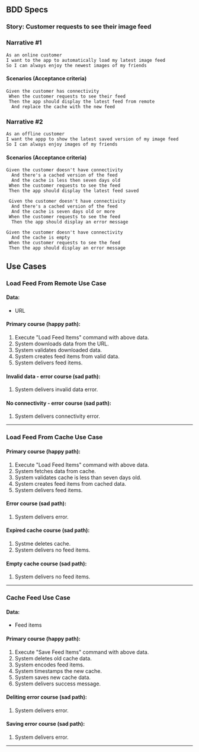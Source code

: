 ## BDD Specs

### Story: Customer requests to see their image feed

### Narrative #1

```
As an online customer
I want to the app to automatically load my latest image feed
So I can always enjoy the newest images of my friends
```

#### Scenarios (Acceptance criteria)

```
Given the customer has connectivity
 When the customer requests to see their feed
 Then the app should display the latest feed from remote
  And replace the cache with the new feed
```

### Narrative #2

```
As an offline customer
I want the appp to show the latest saved version of my image feed
So I can always enjoy images of my friends
```

#### Scenarios (Acceptance criteria)

```
Given the customer doesn't have connectivity
  And there's a cached version of the feed
  And the cache is less then seven days old
 When the customer requests to see the feed
 Then the app should display the latest feed saved
 
 Given the customer doesn't have connectivity
  And there's a cached version of the feed
  And the cache is seven days old or more
 When the customer requests to see the feed
  Then the app should display an error message

Given the customer doesn't have connectivity
  And the cache is empty
 When the customer requests to see the feed
 Then the app should display an error message
```

## Use Cases

### Load Feed From Remote Use Case

#### Data:
- URL

#### Primary course (happy path):
1. Execute "Load Feed Items" command with above data.
2. System downloads data from the URL.
3. System validates downloaded data.
4. System creates feed items from valid data.
5. System delivers feed items.

#### Invalid data - error course (sad path):
1. System delivers invalid data error.

#### No connectivity - error course (sad path):
1. System delivers connectivity error.
***
### Load Feed From Cache Use Case

#### Primary course (happy path):
1. Execute "Load Feed Items" command with above data.
2. System fetches data from cache.
3. System validates cache is less than seven days old.
4. System creates feed items from cached data.
5. System delivers feed items.

#### Error course (sad path):
1. System delivers error.

#### Expired cache course (sad path):
1. Systme deletes cache.
2. System delivers no feed items.

#### Empty cache course (sad path):
1. System delivers no feed items.
***
### Cache Feed Use Case

#### Data:
- Feed items

#### Primary course (happy path):
1. Execute "Save Feed Items" command with above data.
2. System deletes old cache data.
3. System encodes feed items.
4. System timestamps the new cache.
5. System saves new cache data.
6. System delivers success message.

#### Deliting error course (sad path):
1. System delivers error.

#### Saving error course (sad path):
1. System delivers error.
***
